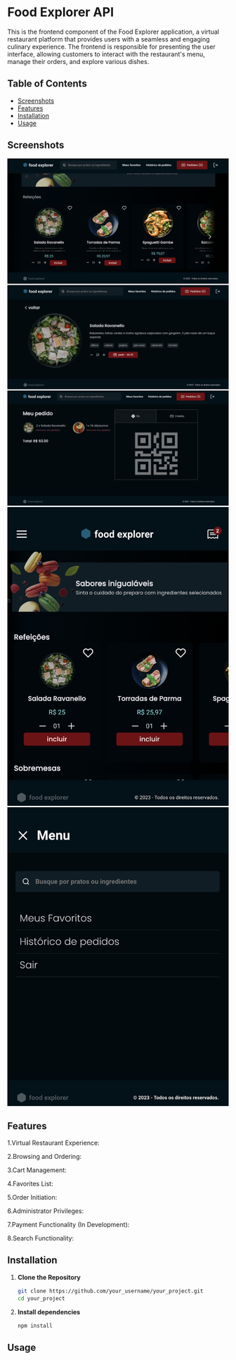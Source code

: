 # Food Explorer API 

This is the frontend component of the Food Explorer application, a virtual restaurant platform that provides users with a seamless and engaging culinary experience. The frontend is responsible for presenting the user interface, allowing customers to interact with the restaurant's menu, manage their orders, and explore various dishes.

## Table of Contents

- [Screenshots](#screenshots)
- [Features](#features)
- [Installation](#installation)
- [Usage](#usage)

## Screenshots
![Screenshot 1](/src/assets/screenshot1.png)
![Screenshot 2](/src/assets/screenshot2.png)
![Screenshot 3](/src/assets/screenshot3.png)
![Screenshot 4](/src/assets/screenshot4.png)
![Screenshot 5](/src/assets/screenshot5.png)
## Features

1.Virtual Restaurant Experience:

2.Browsing and Ordering:

3.Cart Management:

4.Favorites List:

5.Order Initiation:

6.Administrator Privileges:

7.Payment Functionality (In Development):

8.Search Functionality:

## Installation

1. **Clone the Repository**

    ```bash
    git clone https://github.com/your_username/your_project.git
    cd your_project

2. **Install dependencies**

    ```bash
    npm install

## Usage
